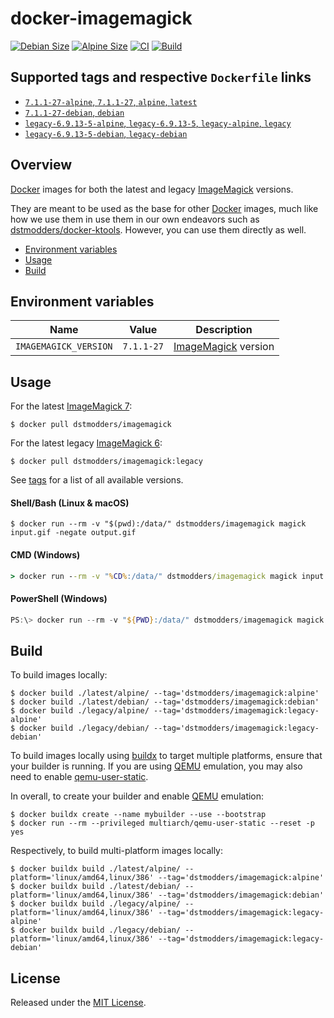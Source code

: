 # docker-imagemagick

[![Debian Size]](https://hub.docker.com/r/dstmodders/imagemagick)
[![Alpine Size]](https://hub.docker.com/r/dstmodders/imagemagick)
[![CI]](https://github.com/dstmodders/docker-imagemagick/actions/workflows/ci.yml)
[![Build]](https://github.com/dstmodders/docker-imagemagick/actions/workflows/build.yml)

## Supported tags and respective `Dockerfile` links

- [`7.1.1-27-alpine`, `7.1.1-27`, `alpine`, `latest`](https://github.com/dstmodders/docker-imagemagick/blob/a3b54836e7601be31b91978d6011b6574d571522/latest/alpine/Dockerfile)
- [`7.1.1-27-debian`, `debian`](https://github.com/dstmodders/docker-imagemagick/blob/a3b54836e7601be31b91978d6011b6574d571522/latest/debian/Dockerfile)
- [`legacy-6.9.13-5-alpine`, `legacy-6.9.13-5`, `legacy-alpine`, `legacy`](https://github.com/dstmodders/docker-imagemagick/blob/a3b54836e7601be31b91978d6011b6574d571522/latest/alpine/Dockerfile)
- [`legacy-6.9.13-5-debian`, `legacy-debian`](https://github.com/dstmodders/docker-imagemagick/blob/a3b54836e7601be31b91978d6011b6574d571522/latest/debian/Dockerfile)

## Overview

[Docker] images for both the latest and legacy [ImageMagick] versions.

They are meant to be used as the base for other [Docker] images, much like how
we use them in use them in our own endeavors such as [dstmodders/docker-ktools].
However, you can use them directly as well.

- [Environment variables](#environment-variables)
- [Usage](#usage)
- [Build](#build)

## Environment variables

| Name                  | Value      | Description           |
| --------------------- | ---------- | --------------------- |
| `IMAGEMAGICK_VERSION` | `7.1.1-27` | [ImageMagick] version |

## Usage

For the latest [ImageMagick 7]:

```shell
$ docker pull dstmodders/imagemagick
```

For the latest legacy [ImageMagick 6]:

```shell
$ docker pull dstmodders/imagemagick:legacy
```

See [tags] for a list of all available versions.

#### Shell/Bash (Linux & macOS)

```shell
$ docker run --rm -v "$(pwd):/data/" dstmodders/imagemagick magick input.gif -negate output.gif
```

#### CMD (Windows)

```cmd
> docker run --rm -v "%CD%:/data/" dstmodders/imagemagick magick input.gif -negate output.gif
```

#### PowerShell (Windows)

```powershell
PS:\> docker run --rm -v "${PWD}:/data/" dstmodders/imagemagick magick input.gif -negate output.gif
```

## Build

To build images locally:

```shell
$ docker build ./latest/alpine/ --tag='dstmodders/imagemagick:alpine'
$ docker build ./latest/debian/ --tag='dstmodders/imagemagick:debian'
$ docker build ./legacy/alpine/ --tag='dstmodders/imagemagick:legacy-alpine'
$ docker build ./legacy/debian/ --tag='dstmodders/imagemagick:legacy-debian'
```

To build images locally using [buildx] to target multiple platforms, ensure that
your builder is running. If you are using [QEMU] emulation, you may also need to
enable [qemu-user-static].

In overall, to create your builder and enable [QEMU] emulation:

```shell
$ docker buildx create --name mybuilder --use --bootstrap
$ docker run --rm --privileged multiarch/qemu-user-static --reset -p yes
```

Respectively, to build multi-platform images locally:

```shell
$ docker buildx build ./latest/alpine/ --platform='linux/amd64,linux/386' --tag='dstmodders/imagemagick:alpine'
$ docker buildx build ./latest/debian/ --platform='linux/amd64,linux/386' --tag='dstmodders/imagemagick:debian'
$ docker buildx build ./legacy/alpine/ --platform='linux/amd64,linux/386' --tag='dstmodders/imagemagick:legacy-alpine'
$ docker buildx build ./legacy/debian/ --platform='linux/amd64,linux/386' --tag='dstmodders/imagemagick:legacy-debian'
```

## License

Released under the [MIT License](https://opensource.org/licenses/MIT).

[alpine size]: https://img.shields.io/docker/image-size/dstmodders/imagemagick/alpine?label=alpine%20size&logo=docker
[build]: https://img.shields.io/github/actions/workflow/status/dstmodders/docker-imagemagick/build.yml?branch=main&label=build&logo=github
[buildx]: https://github.com/docker/buildx
[ci]: https://img.shields.io/github/actions/workflow/status/dstmodders/docker-imagemagick/ci.yml?branch=main&label=ci&logo=github
[debian size]: https://img.shields.io/docker/image-size/dstmodders/imagemagick/debian?label=debian%20size&logo=docker
[docker]: https://www.docker.com/
[dstmodders/docker-ktools]: https://github.com/dstmodders/docker-ktools
[imagemagick 6]: https://imagemagick.org/
[imagemagick 7]: https://legacy.imagemagick.org/
[imagemagick]: https://imagemagick.org/
[qemu-user-static]: https://github.com/multiarch/qemu-user-static
[qemu]: https://www.qemu.org/
[tags]: https://hub.docker.com/r/dstmodders/imagemagick/tags
